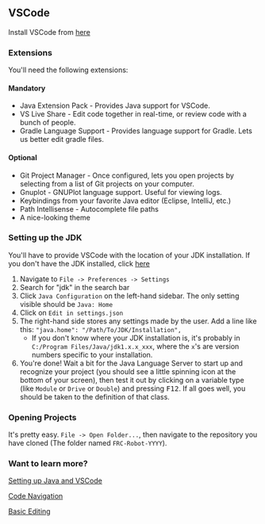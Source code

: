 ## VSCode
Install VSCode from [here](https://code.visualstudio.com/Download)

### Extensions
You'll need the following extensions:
#### Mandatory
- Java Extension Pack - Provides Java support for VSCode.
- VS Live Share - Edit code together in real-time, or review code with a bunch of people.
- Gradle Language Support - Provides language support for Gradle. Lets us better edit gradle files.
#### Optional
- Git Project Manager - Once configured, lets you open projects by selecting from a list of Git projects on your computer.
- Gnuplot - GNUPlot language support. Useful for viewing logs.
- Keybindings from your favorite Java editor (Eclipse, IntelliJ, etc.)
- Path Intellisense - Autocomplete file paths
- A nice-looking theme

### Setting up the JDK
You'll have to provide VSCode with the location of your JDK installation. If you don't have
the JDK installed, click [here](https://www.oracle.com/technetwork/java/javase/downloads/jdk8-downloads-2133151.html)
1. Navigate to `File -> Preferences -> Settings`
1. Search for "jdk" in the search bar
1. Click `Java Configuration` on the left-hand sidebar. The only setting visible should be `Java: Home`
1. Click on `Edit in settings.json`
1. The right-hand side stores any settings made by the user. Add a line like this: `"java.home": "/Path/To/JDK/Installation",`
    - If you don't know where your JDK installation is, it's probably in `C:/Program Files/Java/jdk1.x.x_xxx`, where the `x`'s are version numbers specific to your installation.
1. You're done! Wait a bit for the Java Language Server to start up and recognize your project (you should see a little spinning icon at the bottom of your screen),
then test it out by clicking on a variable type (like `Module` or `Drive` or `Double`) and pressing <kbd>F12</kbd>. If all goes well, you should be taken to the definition of that class.

### Opening Projects
It's pretty easy. `File -> Open Folder...`, then navigate to the repository you have cloned (The folder named `FRC-Robot-YYYY`). 

### Want to learn more?
[Setting up Java and VSCode](https://code.visualstudio.com/docs/java/java-tutorial)

[Code Navigation](https://code.visualstudio.com/docs/editor/editingevolved)

[Basic Editing](https://code.visualstudio.com/docs/editor/codebasics)